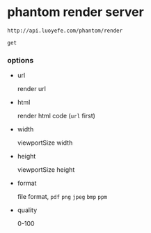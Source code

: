 phantom render server
========================

`http://api.luoyefe.com/phantom/render`

`get`

### options

* url

	render url

* html

	render html code (`url` first)

* width

	viewportSize width

* height
	
	viewportSize height	

* format

	file format, `pdf` `png` `jpeg` `bmp` `ppm`

* quality

	0-100
